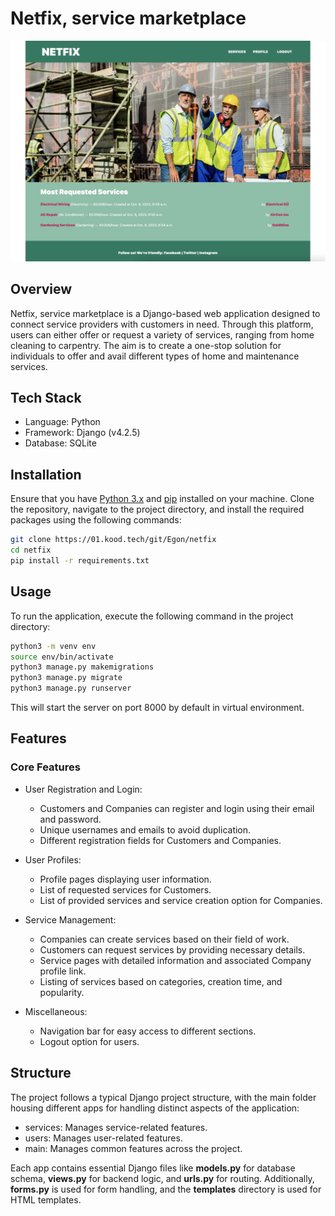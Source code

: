 # Netfix, service marketplace

![netfix](/img/netfix.webp)

## Overview

Netfix, service marketplace is a Django-based web application designed to connect service providers with customers in need. Through this platform, users can either offer or request a variety of services, ranging from home cleaning to carpentry. The aim is to create a one-stop solution for individuals to offer and avail different types of home and maintenance services.

## Tech Stack

- Language: Python
- Framework: Django (v4.2.5)
- Database: SQLite

## Installation

Ensure that you have [Python 3.x](https://www.python.org/downloads/) and [pip](https://pip.pypa.io/en/stable/installation/) installed on your machine. Clone the repository, navigate to the project directory, and install the required packages using the following commands:

```bash
git clone https://01.kood.tech/git/Egon/netfix
cd netfix
pip install -r requirements.txt
```

## Usage

To run the application, execute the following command in the project directory:

```bash
python3 -m venv env 
source env/bin/activate
python3 manage.py makemigrations
python3 manage.py migrate
python3 manage.py runserver
```

This will start the server on port 8000 by default in virtual environment.

## Features

### Core Features

- User Registration and Login:
  - Customers and Companies can register and login using their email and password.
  - Unique usernames and emails to avoid duplication.
  - Different registration fields for Customers and Companies.

- User Profiles:
  - Profile pages displaying user information.
  - List of requested services for Customers.
  - List of provided services and service creation option for Companies.

- Service Management:
  - Companies can create services based on their field of work.
  - Customers can request services by providing necessary details.
  - Service pages with detailed information and associated Company profile link.
  - Listing of services based on categories, creation time, and popularity.

- Miscellaneous:
  - Navigation bar for easy access to different sections.
  - Logout option for users.

## Structure

The project follows a typical Django project structure, with the main folder housing different apps for handling distinct aspects of the application:

- services: Manages service-related features.
- users: Manages user-related features.
- main: Manages common features across the project.

Each app contains essential Django files like **models.py** for database schema, **views.py** for backend logic, and **urls.py** for routing. Additionally, **forms.py** is used for form handling, and the **templates** directory is used for HTML templates.

